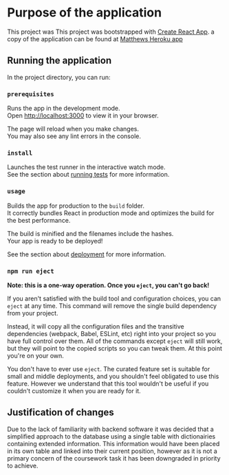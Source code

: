 # Purpose of the application
This project was 
This project was bootstrapped with [Create React App](https://github.com/facebook/create-react-app).
a copy of the application can be found at [Matthews Heroku app](https://google.com/)
## Running the application

In the project directory, you can run:

### `prerequisites`

Runs the app in the development mode.\
Open [http://localhost:3000](http://localhost:3000) to view it in your browser.

The page will reload when you make changes.\
You may also see any lint errors in the console.

### `install`

Launches the test runner in the interactive watch mode.\
See the section about [running tests](https://facebook.github.io/create-react-app/docs/running-tests) for more information.

### `usage`

Builds the app for production to the `build` folder.\
It correctly bundles React in production mode and optimizes the build for the best performance.

The build is minified and the filenames include the hashes.\
Your app is ready to be deployed!

See the section about [deployment](https://facebook.github.io/create-react-app/docs/deployment) for more information.

### `npm run eject`

**Note: this is a one-way operation. Once you `eject`, you can't go back!**

If you aren't satisfied with the build tool and configuration choices, you can `eject` at any time. This command will remove the single build dependency from your project.

Instead, it will copy all the configuration files and the transitive dependencies (webpack, Babel, ESLint, etc) right into your project so you have full control over them. All of the commands except `eject` will still work, but they will point to the copied scripts so you can tweak them. At this point you're on your own.

You don't have to ever use `eject`. The curated feature set is suitable for small and middle deployments, and you shouldn't feel obligated to use this feature. However we understand that this tool wouldn't be useful if you couldn't customize it when you are ready for it.

## Justification of changes

Due to the lack of familiarity with backend software it was decided that a simplified approach to the database using a single table with dictionairies containing extended information. This information would have been placed in its own table and linked into their current position, however as it is not a primary concern of the coursework task it has been downgraded in priority to achieve.
